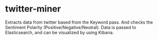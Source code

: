 # twitter-miner

Extracts data from twitter based from the Keyword pass. And checks the Sentiment Polarity (Positive/Negative/Neutral). Data is passed to Elasticsearch, and can be visualized by using Kibana.
